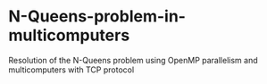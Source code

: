 # N-Queens-problem-in-multicomputers
Resolution of the N-Queens problem using OpenMP parallelism and multicomputers with TCP protocol
